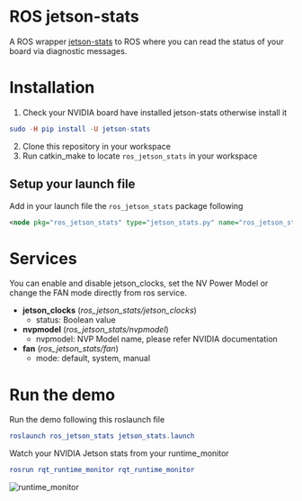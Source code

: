 # ROS jetson-stats

A ROS wrapper [jetson-stats](https://github.com/rbonghi/jetson_stats) to ROS where you can read the status of your board via diagnostic messages.

# Installation

1. Check your NVIDIA board have installed jetson-stats otherwise install it
```elm
sudo -H pip install -U jetson-stats
```
2. Clone this repository in your workspace
3. Run catkin_make to locate `ros_jetson_stats` in your workspace

## Setup your launch file

Add in your launch file the `ros_jetson_stats` package following
```xml
<node pkg="ros_jetson_stats" type="jetson_stats.py" name="ros_jetson_stats"/>
```

# Services

You can enable and disable jetson_clocks, set the NV Power Model or change the FAN mode directly from ros service.

* **jetson_clocks** (_ros_jetson_stats/jetson_clocks_)
    * status: Boolean value
* **nvpmodel** (_ros_jetson_stats/nvpmodel_)
    * nvpmodel: NVP Model name, please refer NVIDIA documentation
* **fan** (_ros_jetson_stats/fan_)
    * mode: default, system, manual

# Run the demo

Run the demo following this roslaunch file
```elm
roslaunch ros_jetson_stats jetson_stats.launch
```
Watch your NVIDIA Jetson stats from your runtime_monitor
```elm
rosrun rqt_runtime_monitor rqt_runtime_monitor
```
![runtime_monitor](.github/runtime_monitor.gif)